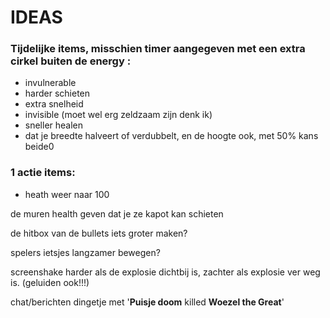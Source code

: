 # IDEAS

### Tijdelijke items, misschien timer aangegeven met een extra cirkel buiten de energy :
- invulnerable
- harder schieten
- extra snelheid
- invisible (moet wel erg zeldzaam zijn denk ik)
- sneller healen
- dat je breedte halveert of verdubbelt, en de hoogte ook, met 50% kans beide0

### 1 actie items:
- heath weer naar 100

de muren health geven dat je ze kapot kan schieten

de hitbox van de bullets iets groter maken?

spelers ietsjes langzamer bewegen?

screenshake harder als de explosie dichtbij is, zachter als explosie ver weg is. (geluiden ook!!!)

chat/berichten dingetje met '**Puisje doom** killed **Woezel the Great**'